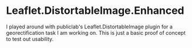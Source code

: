 # Leaflet.DistortableImage.Enhanced
I played around with publiclab's Leaflet.DistortableImage plugin for a georectification task I am working on. This is just a basic proof of concept to test out usability.
